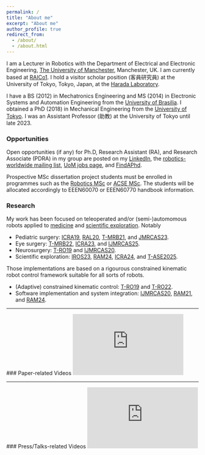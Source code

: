 ```yaml
---
permalink: /
title: "About me"
excerpt: "About me"
author_profile: true
redirect_from: 
  - /about/
  - /about.html
---
```


I am a Lecturer in Robotics with the Department of Electrical and Electronic Engineering, [The University of Manchester](https://www.manchester.ac.uk), Manchester, UK. I am currently based at [RAICo1](https://hotrobotics.co.uk/facilities/university-of-manchester-2/). I hold a visitor scholar position (客員研究員) at the University of Tokyo, Tokyo, Japan, at the [Harada Laboratory](https://sites.google.com/g.ecc.u-tokyo.ac.jp/cdbim-medical-devices/home?authuser=0).

I have a BS (2012) in Mechatronics Engineering and MS (2014) in Electronic Systems and Automation Engineering from the [University of Brasilia](http://international.unb.br/). I obtained a PhD (2018) in Mechanical Engineering from the [University of Tokyo](https://www.u-tokyo.ac.jp/en/index.html). I was an Assistant Professor (助教) at the University of Tokyo until late 2023.

### Opportunities

Open opportunities (if any) for Ph.D, Research Assistant (RA), and Research Associate (PDRA) in my group are posted on my [LinkedIn](https://www.linkedin.com/in/murilo-marques-marinho-046178252/), the [robotics-worldwide mailing list](https://www.lists.kit.edu/sympa/subscribe/robotics-worldwide), [UoM jobs page](https://www.jobs.manchester.ac.uk/Home/Job), and [FindAPhd](https://www.findaphd.com/phds/department-of-electronic-and-electrical-engineering/?c00jh440&Keywords=marinho).

Prospective MSc dissertation project students must be enrolled in programmes such as the [Robotics MSc](https://www.manchester.ac.uk/study/masters/courses/list/20967/msc-robotics/#course-profile) or [ACSE MSc](https://www.manchester.ac.uk/study/masters/courses/list/04166/msc-advanced-control-and-systems-engineering/). The students will be allocated accordingly to EEEN60070 or EEEN60770 handbook information. 

### Research 

My work has been focused on teleoperated and/or (semi-)automomous robots applied to [medicine](https://www.youtube.com/watch?v=dayuW47PKKc&list=TLGGLlmonU1w7aAyMjA5MjAyMQ) and [scientific exploration](https://aiscienceplatform.github.io). Notably
- Pediatric surgery: [ICRA19](http://doi.org/10.1109/ICRA.2019.8794363), [RAL20](http://doi.org/10.1109/LRA.2019.2963642), [T-MRB21](http://doi.org/https://doi.org/10.1109/TMRB.2021.3049878), and [JMRCAS23](http://doi.org/10.1002/rcs.2476).
- Eye surgery: [T-MRB22](http://doi.org/10.1109/TMRB.2022.3147033), [ICRA23](http://doi.org/10.1109/ICRA48891.2023.10160795), and [IJMRCAS25](http://doi.org/10.1002/rcs.70040).
- Neurosurgery: [T-RO19](http://doi.org/10.1109/TRO.2019.2920078) and [IJMRCAS20](http://doi.org/10.1002/rcs.2053).
- Scientific exploration: [IROS23](https://arxiv.org/abs/2303.12265), [RAM24](http://doi.org/10.1109/MRA.2023.3336472), [ICRA24](https://arxiv.org/abs/2309.10287), and [T-ASE2025](https://arxiv.org/abs/2406.14135).


Those implementations are based on a rigourous constrained kinematic robot control framework suitable for all sorts of robots.
- (Adaptive) constrained kinematic control: [T-RO19](http://doi.org/10.1109/TRO.2019.2920078) and [T-RO22](http://doi.org/10.1109/TRO.2022.3181047). 
- Software implementation and system integration: [IJMRCAS20](http://doi.org/10.1002/rcs.2053), [RAM21](http://doi.org/10.1109/MRA.2020.2997920), and [RAM24](http://doi.org/10.1109/MRA.2023.3336472).

<hr>
### Paper-related Videos


<iframe width="290" height="160" src="https://www.youtube.com/embed/videoseries?list=PLfnnpBCwI_l8DMpm5Q5t8gjXYFoM_tOlz" title="YouTube video player" frameborder="0" allow="accelerometer; autoplay; clipboard-write; encrypted-media; gyroscope; picture-in-picture" allowfullscreen></iframe>

<hr>
### Press/Talks-related Videos


<iframe width="290" height="160" src="https://www.youtube.com/embed/videoseries?list=PLfnnpBCwI_l_sDiffl5hRHH8rmvGs8aH0" title="Press/Talks" frameborder="0" allow="accelerometer; autoplay; clipboard-write; encrypted-media; gyroscope; picture-in-picture" allowfullscreen></iframe>

